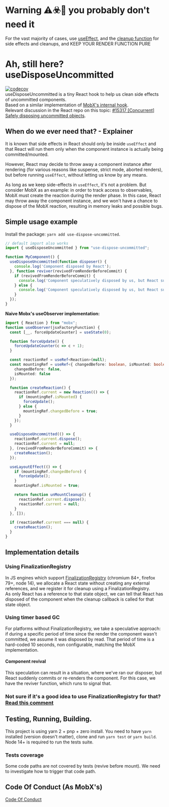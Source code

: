 # Warning ⚠️☣️🐉 you probably don't need it
For the vast majority of cases, use [useEffect](https://reactjs.org/docs/hooks-reference.html#useeffect), and the [cleanup function](https://reactjs.org/docs/hooks-reference.html#cleaning-up-an-effect) for side effects and cleanups, and KEEP YOUR RENDER FUNCTION PURE

# Ah, still here? useDisposeUncommitted

[![codecov](https://codecov.io/gh/Bnaya/use-dispose-uncommitted/branch/main/graph/badge.svg?token=A1UIArW8lH)](https://codecov.io/gh/Bnaya/use-dispose-uncommitted)  
useDisposeUncommitted is a tiny React hook to help us clean side effects of uncommitted components.  
Based on a similar implementation of [MobX's internal hook](https://github.com/mobxjs/mobx/blob/5d5eb89/packages/mobx-react-lite/src/utils/createReactionCleanupTrackingUsingFinalizationRegister.ts).  
Relevant discussion in the React repo on this topic: [#15317 [Concurrent] Safely disposing uncommitted objects](https://github.com/facebook/react/issues/15317).

## When do we ever need that? - Explainer

It is known that side effects in React should only be inside `useEffect` and that React will run them only when the component instance is actually being committed/mounted.  

However, React may decide to throw away a component instance after rendering (for various reasons like suspense, strict mode, aborted renders), but before running `useEffect`, without letting us know by any means.

As long as we keep side-effects in `useEffect`, it's not a problem. But consider MobX as an example: in order to track access to observables, MobX must create the reaction during the render phase. In this case, React may throw away the component instance, and we won't have a chance to dispose of the MobX reaction, resulting in memory leaks and possible bugs.

## Simple usage example
Install the package: `yarn add use-dispose-uncommitted`.

```js
// default import also works
import { useDisposeUncommitted } from "use-dispose-uncommitted";

function MyComponent() {
  useDisposeUncommitted(function disposer() {
    console.log('Component disposed by React');
  }, function reviver(revivedFromRenderBeforeCommit) {
    if (revivedFromRenderBeforeCommit) {
      console.log('Component speculatively disposed by us, but React suddenly re-rendered it');
    } else {
      console.log('Component speculatively disposed by us, but React suddenly mounted it');
    }
  });
}
```

**Naive Mobx's useObserver implementation:**
```ts
import { Reaction } from "mobx";
function useObserver(jsxFactoryFunction) {
  const [__, forceUpdateCounter] = useState(0);

  function forceUpdate() {
    forceUpdateCounter(c => c + 1);
  }

  const reactionRef = useRef<Reaction>(null);
  const mountingRef = useRef<{ changedBefore: boolean, isMounted: boolean }>({
    changedBefore: false,
    isMounted: false
  });

  function createReaction() {
    reactionRef.current = new Reaction(() => {
      if (mountingRef.isMounted) {
        forceUpdate();
      } else {
        mountingRef.changedBefore = true;
      }
    });
  }

  useDisposeUncommitted(() => {
    reactionRef.current.dispose();
    reactionRef.current = null;
  }, (revivedFromRenderBeforeCommit) => {
    createReaction();
  });

  useLayoutEffect(() => {
    if (mountingRef.changedBefore) {
      forceUpdate();
    }
    mountingRef.isMounted = true;

    return function unMountCleanup() {
      reactionRef.current.dispose();
      reactionRef.current = null;
    }
  }, []);

  if (reactionRef.current === null) {
    createReaction();
  }
}
```

## Implementation details

### Using FinalizationRegistry
In JS engines which support [FinalizationRegistry](https://developer.mozilla.org/en-US/docs/Web/JavaScript/Reference/Global_Objects/FinalizationRegistry) (chromium 84+, firefox 79+, node 14), we allocate a React state without creating any external references, and we register it for cleanup using a FinalizationRegistry.  
As only React has a reference to that state object, we can tell that React has disposed of the component when the cleanup callback is called for that state object.

### Using timer based GC
For platforms without FinalizationRegistry, we take a speculative approach: if during a specific period of time since the render the component wasn't committed, we assume it was disposed by read. That period of time is a hard-coded 10 seconds, non configurable, matching the MobX implementation.

#### Component revival
This speculation can result in a situation, where we've ran our disposer, but React suddenly commits or re-renders the component. For this case, we have the reviver function, which runs to signal that. 

### Not sure if it's a  good idea to use FinalizationRegistry for that? [Read this comment](https://github.com/facebook/react/issues/15317#issuecomment-722627311)

## Testing, Running, Building.
This project is using yarn 2 + pnp + zero install. You need to have `yarn` installed (version doesn't matter), clone and run `yarn test` or `yarn build`.  
Node 14+ is required to run the tests suite.

### Tests coverage
Some code paths are not covered by tests (revive before mount). We need to investigate how to trigger that code path.

## Code Of Conduct (As MobX's)
[Code Of Conduct](https://github.com/mobxjs/mobx/blob/main/CODE_OF_CONDUCT.md)
